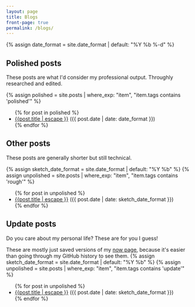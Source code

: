 ```yaml
---
layout: page
title: Blogs 
front-page: true 
permalink: /blogs/
---
```

  {% assign date_format = site.date_format | default: "%Y %b %-d" %}
<h2>Polished posts</h2>
<p>These posts are what I'd consider my professional output. Throughly researched and edited.</p>
  {% assign polished = site.posts | where_exp: "item", "item.tags contains 'polished'" %}
<ul class="post-list">
  {% for post in polished %}
  <li>
    <a class="post-link" href="{{ post.url | relative_url }}">
    {{post.title | escape }}</a>
    <span class="post-meta">({{ post.date | date: date_format }})</span>
  </li>
  {% endfor %}
</ul>

<h2>Other posts</h2>
<p>These posts are generally shorter but still technical.</p>
  {% assign sketch_date_format = site.date_format | default: "%Y %b" %}
  {% assign unpolished = site.posts | where_exp: "item", "item.tags contains 'rough'" %}
<ul>
  {% for post in unpolished %}
  <li>
    <a class="post-link" href="{{ post.url | relative_url }}">{{post.title | escape }}</a>
    <span class="post-meta">({{ post.date | date: sketch_date_format }})</span>
  </li>
  {% endfor %}
</ul>

<h2>Update posts</h2>
<p>Do you care about my personal life? These are for you I guess!</p>
<p>These are mostly just saved versions of my <a href="/now/">now page</a>, because it's easier than going through my GitHub history to see them.
  {% assign sketch_date_format = site.date_format | default: "%Y %b" %}
  {% assign unpolished = site.posts | where_exp: "item", "item.tags contains 'update'" %}
<ul>
  {% for post in unpolished %}
  <li>
    <a class="post-link" href="{{ post.url | relative_url }}">{{post.title | escape }}</a>
    <span class="post-meta">({{ post.date | date: sketch_date_format }})</span>
  </li>
  {% endfor %}
</ul>

